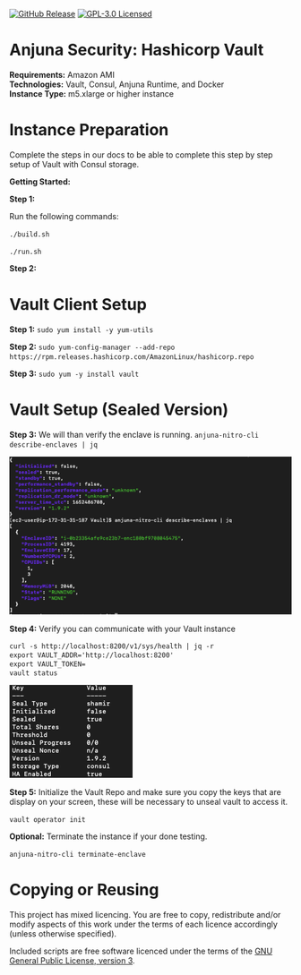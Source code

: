 [![GitHub Release](https://img.shields.io/github/release/dani-garcia/vaultwarden.svg)](https://github.com/domeger/Anjuna-VaultWithConsul/releases/latest)
[![GPL-3.0 Licensed](https://img.shields.io/github/license/dani-garcia/vaultwarden.svg)](https://www.gnu.org/licenses/gpl-3.0.txt)

# Anjuna Security: Hashicorp Vault

**Requirements:** Amazon AMI\
**Technologies:** Vault, Consul, Anjuna Runtime, and Docker\
**Instance Type:** m5.xlarge or higher instance

# Instance Preparation 
Complete the steps in our docs to be able to complete this step by step setup of Vault with Consul storage.

**Getting Started:**

**Step 1:**

Run the following commands:

`./build.sh`

`./run.sh`

**Step 2:**

# Vault Client Setup
**Step 1:**
`sudo yum install -y yum-utils`

**Step 2:**
`sudo yum-config-manager --add-repo https://rpm.releases.hashicorp.com/AmazonLinux/hashicorp.repo`

**Step 3:**
`sudo yum -y install vault`

# Vault Setup (Sealed Version)

**Step 3:**
We will than verify the enclave is running.
`anjuna-nitro-cli describe-enclaves | jq`

![Nitro Status](https://github.com/domeger/Anjuna-VaultWithConsul/blob/main/EnclaveStatus.png)

**Step 4:**
Verify you can communicate with your Vault instance
```
curl -s http://localhost:8200/v1/sys/health | jq -r 
export VAULT_ADDR='http://localhost:8200'
export VAULT_TOKEN=
vault status
```

![Vault Status](https://github.com/domeger/Anjuna-VaultWithConsul/blob/main/VaultStatus.png)

**Step 5:**
Initialize the Vault Repo and make sure you copy the keys that are display on your screen, these will be necessary to unseal vault to access it.

```vault operator init```


**Optional:**
Terminate the instance if your done testing.

`anjuna-nitro-cli terminate-enclave`

# Copying or Reusing

This project has mixed licencing. You are free to copy, redistribute and/or modify aspects of this work under the terms of each licence accordingly (unless otherwise specified).

Included scripts are free software licenced under the terms of the [GNU General Public License, version 3](https://www.gnu.org/licenses/gpl-3.0.txt).
